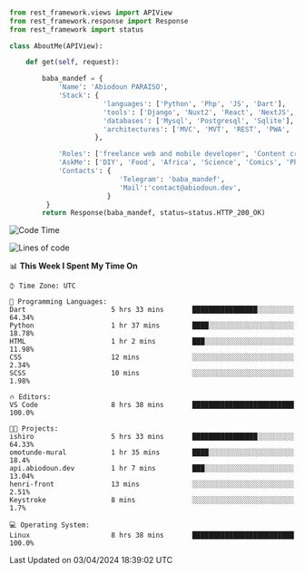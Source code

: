 ###
```python
from rest_framework.views import APIView
from rest_framework.response import Response
from rest_framework import status

class AboutMe(APIView):

    def get(self, request):

        baba_mandef = {
            'Name': 'Abiodoun PARAISO',
            'Stack': {
                       'languages': ['Python', 'Php', 'JS', 'Dart'],
                       'tools': ['Django', 'Nuxt2', 'React', 'NextJS', 'Flutter'],
                       'databases': ['Mysql', 'Postgresql', 'Sqlite'],
                       'architectures': ['MVC', 'MVT', 'REST', 'PWA', 'SPA', 'MicroServices']
                     },

            'Roles': ['freelance web and mobile developer', 'Content creator', 'Teacher', 'Mentor'],
            'AskMe': ['DIY', 'Food', 'Africa', 'Science', 'Comics', 'Photography', 'Tech', 'Programming', 'Mechatronics'],
            'Contacts': {
                           'Telegram': 'baba_mandef',
                           'Mail':'contact@abiodoun.dev',
                        }
         }
        return Response(baba_mandef, status=status.HTTP_200_OK)

```                    

<!--START_SECTION:waka-->
![Code Time](http://img.shields.io/badge/Code%20Time-998%20hrs%206%20mins-blue)

![Lines of code](https://img.shields.io/badge/From%20Hello%20World%20I%27ve%20Written-275%20Thousand%20lines%20of%20code-blue)

📊 **This Week I Spent My Time On** 

```text
⌚︎ Time Zone: UTC

💬 Programming Languages: 
Dart                     5 hrs 33 mins       ████████████████░░░░░░░░░   64.34% 
Python                   1 hr 37 mins        ████░░░░░░░░░░░░░░░░░░░░░   18.78% 
HTML                     1 hr 2 mins         ███░░░░░░░░░░░░░░░░░░░░░░   11.98% 
CSS                      12 mins             ░░░░░░░░░░░░░░░░░░░░░░░░░   2.34% 
SCSS                     10 mins             ░░░░░░░░░░░░░░░░░░░░░░░░░   1.98%

🔥 Editors: 
VS Code                  8 hrs 38 mins       █████████████████████████   100.0%

🐱‍💻 Projects: 
ishiro                   5 hrs 33 mins       ████████████████░░░░░░░░░   64.33% 
omotunde-mural           1 hr 35 mins        ████░░░░░░░░░░░░░░░░░░░░░   18.4% 
api.abiodoun.dev         1 hr 7 mins         ███░░░░░░░░░░░░░░░░░░░░░░   13.04% 
henri-front              13 mins             ░░░░░░░░░░░░░░░░░░░░░░░░░   2.51% 
Keystroke                8 mins              ░░░░░░░░░░░░░░░░░░░░░░░░░   1.7%

💻 Operating System: 
Linux                    8 hrs 38 mins       █████████████████████████   100.0%

```


 Last Updated on 03/04/2024 18:39:02 UTC
<!--END_SECTION:waka-->

